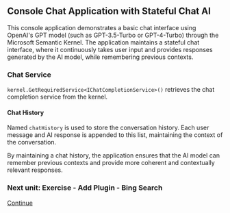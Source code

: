 ﻿## Console Chat Application with Stateful Chat AI

This console application demonstrates a basic chat interface using OpenAI's GPT model (such as GPT-3.5-Turbo or GPT-4-Turbo) through the Microsoft Semantic Kernel. The application maintains a stateful chat interface, where it continuously takes user input and provides responses generated by the AI model, while remembering previous contexts.
### Chat Service
`kernel.GetRequiredService<IChatCompletionService>()` retrieves the chat completion service from the kernel.

#### Chat History
Named `chatHistory` is used to store the conversation history. Each user message and AI response is appended to this list, maintaining the context of the conversation.

By maintaining a chat history, the application ensures that the AI model can remember previous contexts and provide more coherent and contextually relevant responses.

 ### Next unit: Exercise - Add Plugin - Bing Search
[Continue](../05%20-%20Add%20Plugin%20%28Bing%20Search%29/README.md)